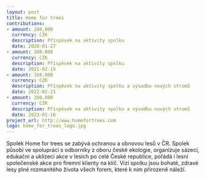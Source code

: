 ```yaml
---
layout: post
title: Home for trees
contributions:
- amount: 200,000
  currency: CZK
  description: Příspěvek na aktivity spolku
  date: 2020-01-27
- amount: 200,000
  currency: CZK
  description: Příspěvek na aktivity spolku
  date: 2021-02-15
- amount: 160,000
  currency: CZK
  description: Příspěvek na aktivity spolku a výsadbu nových stromů
  date: 2022-02-21
- amount: 200,000
  currency: CZK
  description: Příspěvek na aktivity spolku a výsadbu nových stromů
  date: 2023-01-16
project_url: http://www.homefortrees.com
logo: home_for_trees_logo.jpg
---
```


Spolek Home for trees se zabývá ochranou a obnovou lesů v ČR. Spolek působí ve spolupráci s odborníky z oboru české ekologie, organizuje sázecí, edukační a uklízecí akce v lesích po celé České republice, pořádá i lesní společenské akce pro firemní klienty na klíč. Vizí spolku jsou bohaté, zdravé lesy plné rozmanitého života všech forem, které k nim přirozeně náleží.
